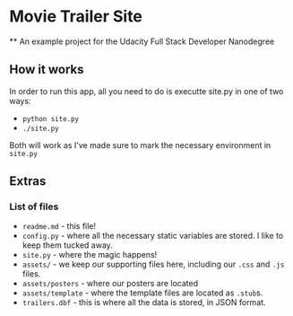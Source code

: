 # Movie Trailer Site
** An example project for the Udacity Full Stack Developer Nanodegree

## How it works

In order to run this app, all you need to do is executte site.py in one of two ways:

* `python site.py`
* `./site.py`

Both will work as I've made sure to mark the necessary environment in `site.py`

## Extras

### List of files

* `readme.md` - this file!
* `config.py` - where all the necessary static variables are stored. I like to keep them tucked away.
* `site.py` - where the magic happens!
* `assets/` - we keep our supporting files here, including our `.css` and `.js` files.
* `assets/posters` - where our posters are located
* `assets/template` - where the template files are located as `.stub`s.
* `trailers.dbf` - this is where all the data is stored, in JSON format. 
